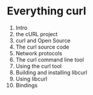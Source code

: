 Everything curl
===============

 1. Intro
 2. the cURL project
 3. curl and Open Source
 4. The curl source code
 5. Network protocols
 6. The curl command line tool
 7. Using the curl tool
 8. Building and installing libcurl
 9. Using libcurl
 10. Bindings

